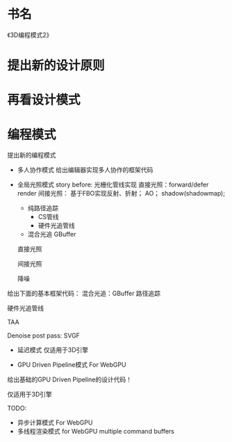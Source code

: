# 书名
《3D编程模式2》


# 提出新的设计原则


# 再看设计模式



# 编程模式
提出新的编程模式

- 多人协作模式
给出编辑器实现多人协作的框架代码


<!-- - 光追模式 -->
- 全局光照模式
story before:
光栅化管线实现
直接光照：forward/defer render
间接光照：
	基于FBO实现反射、折射；
	AO；
	shadow(shadowmap);


	- 纯路径追踪
		- CS管线
		- 硬件光追管线
	- 混合光追
	GBuffer

	直接光照

	间接光照

	降噪





给出下面的基本框架代码：
混合光追：GBuffer
路径追踪

硬件光追管线


TAA

Denoise post pass:
SVGF



- 延迟模式 
仅适用于3D引擎


- GPU Driven Pipeline模式
For WebGPU

给出基础的GPU Driven Pipeline的设计代码！

仅适用于3D引擎



TODO:

- 异步计算模式
For WebGPU
- 多线程渲染模式 
for WebGPU
	multiple command buffers




<!-- - 回退模式 
- 反应模式
FRP在3D中的应用
案例-各种异步处理：
事件处理（拖动事件？）
加载GLTF、AssetBundle加载、流加载

- 程序化模式 
仅适用于3D引擎
- 批处理模式 
- 时空复用模式
- 预处理模式 -->




